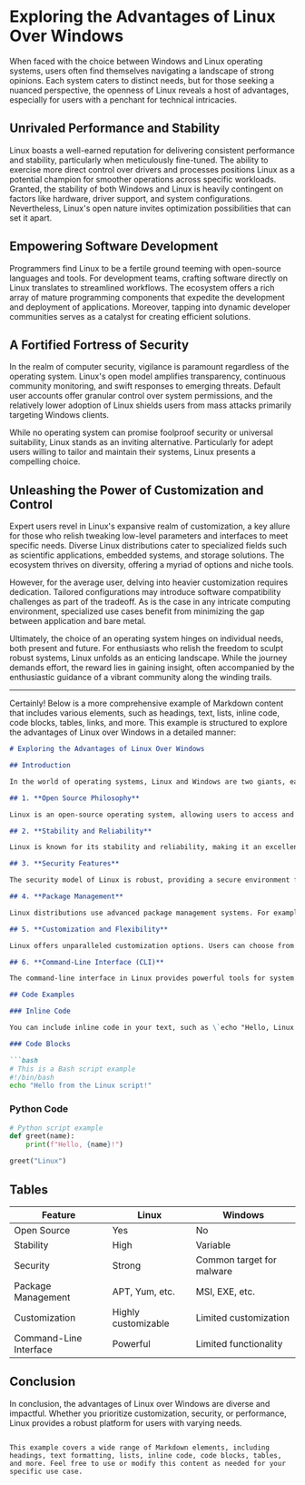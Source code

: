 # Exploring the Advantages of Linux Over Windows

When faced with the choice between Windows and Linux operating systems, users often find themselves navigating a landscape of strong opinions. Each system caters to distinct needs, but for those seeking a nuanced perspective, the openness of Linux reveals a host of advantages, especially for users with a penchant for technical intricacies.

## Unrivaled Performance and Stability

Linux boasts a well-earned reputation for delivering consistent performance and stability, particularly when meticulously fine-tuned. The ability to exercise more direct control over drivers and processes positions Linux as a potential champion for smoother operations across specific workloads. Granted, the stability of both Windows and Linux is heavily contingent on factors like hardware, driver support, and system configurations. Nevertheless, Linux's open nature invites optimization possibilities that can set it apart.

## Empowering Software Development

Programmers find Linux to be a fertile ground teeming with open-source languages and tools. For development teams, crafting software directly on Linux translates to streamlined workflows. The ecosystem offers a rich array of mature programming components that expedite the development and deployment of applications. Moreover, tapping into dynamic developer communities serves as a catalyst for creating efficient solutions.

## A Fortified Fortress of Security

In the realm of computer security, vigilance is paramount regardless of the operating system. Linux's open model amplifies transparency, continuous community monitoring, and swift responses to emerging threats. Default user accounts offer granular control over system permissions, and the relatively lower adoption of Linux shields users from mass attacks primarily targeting Windows clients.

While no operating system can promise foolproof security or universal suitability, Linux stands as an inviting alternative. Particularly for adept users willing to tailor and maintain their systems, Linux presents a compelling choice.

## Unleashing the Power of Customization and Control

Expert users revel in Linux's expansive realm of customization, a key allure for those who relish tweaking low-level parameters and interfaces to meet specific needs. Diverse Linux distributions cater to specialized fields such as scientific applications, embedded systems, and storage solutions. The ecosystem thrives on diversity, offering a myriad of options and niche tools.

However, for the average user, delving into heavier customization requires dedication. Tailored configurations may introduce software compatibility challenges as part of the tradeoff. As is the case in any intricate computing environment, specialized use cases benefit from minimizing the gap between application and bare metal.

Ultimately, the choice of an operating system hinges on individual needs, both present and future. For enthusiasts who relish the freedom to sculpt robust systems, Linux unfolds as an enticing landscape. While the journey demands effort, the reward lies in gaining insight, often accompanied by the enthusiastic guidance of a vibrant community along the winding trails.

---
Certainly! Below is a more comprehensive example of Markdown content that includes various elements, such as headings, text, lists, inline code, code blocks, tables, links, and more. This example is structured to explore the advantages of Linux over Windows in a detailed manner:

```markdown
# Exploring the Advantages of Linux Over Windows

## Introduction

In the world of operating systems, Linux and Windows are two giants, each with its strengths and weaknesses. This document aims to highlight the advantages of Linux over Windows, covering various aspects of performance, security, and flexibility.

## 1. **Open Source Philosophy**

Linux is an open-source operating system, allowing users to access and modify its source code. This fosters collaboration and innovation, giving users the freedom to customize their systems.

## 2. **Stability and Reliability**

Linux is known for its stability and reliability, making it an excellent choice for both personal and server use. Linux-based servers often boast impressive uptime records.

## 3. **Security Features**

The security model of Linux is robust, providing a secure environment for users. Features like user privilege management and SELinux enhance the overall security of Linux systems.

## 4. **Package Management**

Linux distributions use advanced package management systems. For example, Ubuntu uses APT (Advanced Package Tool), making software installation, updates, and removal streamlined and efficient.

## 5. **Customization and Flexibility**

Linux offers unparalleled customization options. Users can choose from a variety of desktop environments, customize the appearance, and fine-tune the system according to their preferences.

## 6. **Command-Line Interface (CLI)**

The command-line interface in Linux provides powerful tools for system management. While it may have a learning curve, the CLI enables automation, scripting, and precise control over the operating system.

## Code Examples

### Inline Code

You can include inline code in your text, such as \`echo "Hello, Linux!"\`.

### Code Blocks

```bash
# This is a Bash script example
#!/bin/bash
echo "Hello from the Linux script!"
```

### Python Code

```python
# Python script example
def greet(name):
    print(f"Hello, {name}!")

greet("Linux")
```

## Tables

| Feature                  | Linux                  | Windows                |
| ------------------------ | ---------------------- | ---------------------- |
| Open Source              | Yes                    | No                     |
| Stability                | High                   | Variable               |
| Security                 | Strong                 | Common target for malware |
| Package Management       | APT, Yum, etc.         | MSI, EXE, etc.         |
| Customization            | Highly customizable   | Limited customization  |
| Command-Line Interface   | Powerful               | Limited functionality  |

## Conclusion

In conclusion, the advantages of Linux over Windows are diverse and impactful. Whether you prioritize customization, security, or performance, Linux provides a robust platform for users with varying needs.
```

This example covers a wide range of Markdown elements, including headings, text formatting, lists, inline code, code blocks, tables, and more. Feel free to use or modify this content as needed for your specific use case.
